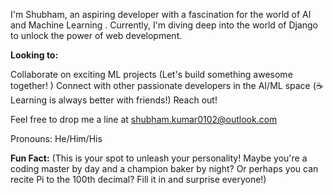 I'm Shubham, an aspiring developer with a fascination for the world of AI and Machine Learning . Currently, I'm diving deep into the world of Django ️ to unlock the power of web development.

**Looking to:**

Collaborate on exciting ML projects (Let's build something awesome together! )
Connect with other passionate developers in the AI/ML space (☕️ Learning is always better with friends!)
Reach out!

Feel free to drop me a line at shubham.kumar0102@outlook.com

Pronouns: He/Him/His

**Fun Fact:** (This is your spot to unleash your personality!  Maybe you're a coding master by day and a champion baker by night? Or perhaps you can recite Pi to the 100th decimal? Fill it in and surprise everyone!)



